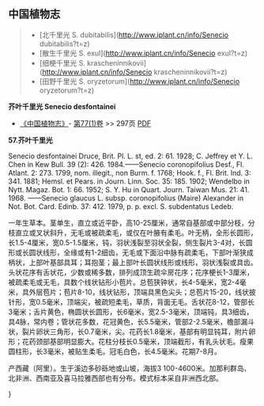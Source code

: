 

## 中国植物志

> * [北千里光  S.  dubitabilis](http://www.iplant.cn/info/Senecio dubitabilis?t=z)
> * [散生千里光  S.  exul](http://www.iplant.cn/info/Senecio exul?t=z)
> * [细梗千里光  S.  krascheninnikovii](http://www.iplant.cn/info/Senecio krascheninnikovii?t=z)
> * [田野千里光  S.  oryzetorum](http://www.iplant.cn/info/Senecio oryzetorum?t=z)

**芥叶千里光 Senecio desfontainei**

* [《中国植物志》](http://www.iplant.cn/frps)- [第77(1)卷](http://www.iplant.cn/frps/vol/77(1)) >> 297页 [PDF](http://www.iplant.cn/frps/pdf/77(1)/297.PDF)

**57.芥叶千里光**

Senecio desfontainei Druce, Brit. Pl. L. st, ed. 2: 61. 1928; C. Jeffrey et Y. L. Chen in Kew Bull. 39 (2): 426. 1984.——Senecio coronopifolius Desf., Fl. Atlant. 2: 273. 1799, nom. illegit., non Burm. f. 1768; Hook. f., Fl. Brit. Ind. 3: 341. 1881; Hemsl. et Pears. in Journ. Linn. Soc. 35: 185. 1902; Wendelbo in Nytt. Magaz. Bot. 1: 66. 1952; S. Y. Hu in Quart. Journ. Taiwan Mus. 21: 41. 1968. ——Senecio glaucus L. subsp. coronopifolius (Maire) Alexander in Not. Bot. Card. Edinb. 37: 412. 1979, p. p. excl. S. subdentatus Ledeb.

一年生草本。茎单生，直立或近平卧，高10-25厘米，通常自基部或中部分枝，分枝直立或叉状斜升，无毛或被疏柔毛，或仅在叶腋有柔毛。叶无柄，全形长圆形，长1.5-4厘米，宽0.5-1.5厘米，钝，羽状浅裂至羽状全裂，侧生裂片3-4对，长圆形或长圆状线形，全缘或有1-2细齿，无毛或下面沿中脉有疏柔毛，下部叶渐狭成柄状，上部叶基部具耳；耳抱茎；最上部叶长圆状线形或线形，羽状浅裂或具齿。头状花序有舌状花，少数或稀多数，排列成顶生疏伞房花序；花序梗长1-3厘米，被疏柔毛或无毛，具数个线状钻形小苞片。总苞狭钟状，长4-5毫米，宽2-4毫米，具外层苞片；苞片8-10，线状钻形，顶端具黑色尖头；总苞片15-20，线状披针形，宽0.5毫米，顶端尖，被疏短柔毛，草质，背面无毛。舌状花8-12，管部长3毫米；舌片黄色，椭圆状长圆形，长6毫米，宽2.5-3毫米，顶端钝，具3细齿，具4脉，常内卷；管状花多数，花冠黄色，长5.5毫米，管部2-2.5毫米，檐部漏斗状，裂片卵状三角形，长0.7毫米，尖。花药长1.8毫米，基部有明显钝耳，附片卵形；花药颈部基部明显膨大。花柱分枝长0.5毫米，顶端截形，有乳头状毛。瘦果圆柱形，长3毫米，被贴生柔毛。冠毛白色，长4.5毫米。花期7-8月。

产西藏（阿里）。生于溪边多砂砾地或山坡，海拔3 100-4600米。加那利群岛、北非洲、西南亚及喜马拉雅西部也有分布。模式标本采自非洲西北部。

}